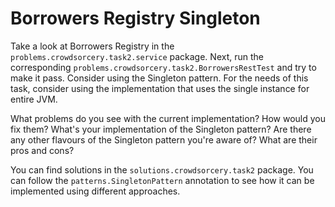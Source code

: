 # Borrowers Registry Singleton

Take a look at Borrowers Registry in the `problems.crowdsorcery.task2.service` package. Next, run the corresponding `problems.crowdsorcery.task2.BorrowersRestTest` and try to make it pass. Consider using the Singleton pattern. For the needs of this task, consider using the implementation that uses the single instance for entire JVM.

What problems do you see with the current implementation? How would you fix them? What's your implementation of the Singleton pattern? Are there any other flavours of the Singleton pattern you're aware of? What are their pros and cons?

You can find solutions in the `solutions.crowdsorcery.task2` package. You can follow the `patterns.SingletonPattern` annotation to see how it can be implemented using different approaches.